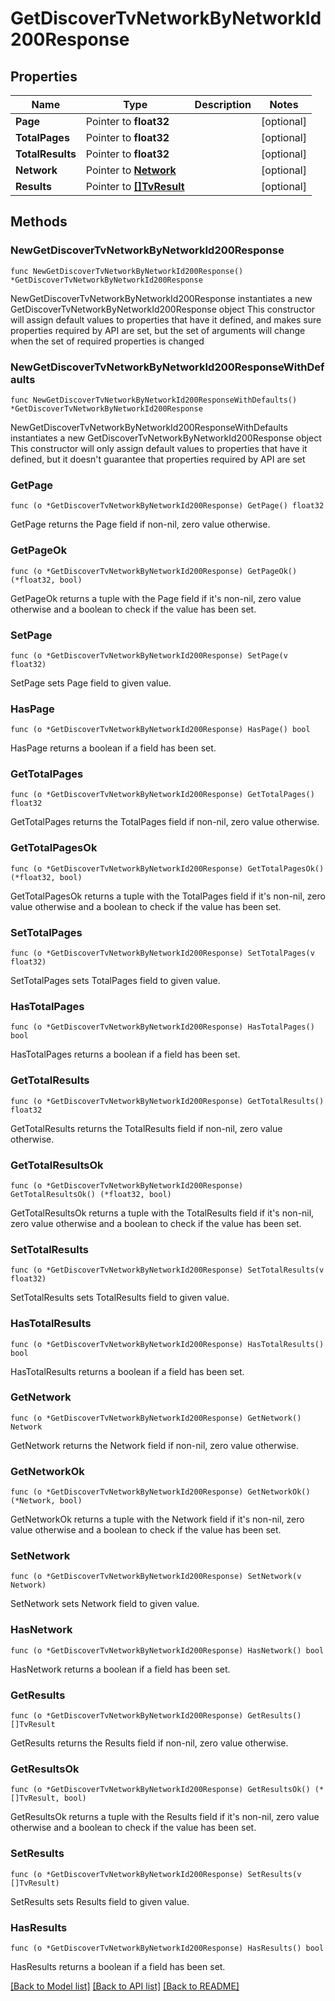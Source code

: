 # GetDiscoverTvNetworkByNetworkId200Response

## Properties

Name | Type | Description | Notes
------------ | ------------- | ------------- | -------------
**Page** | Pointer to **float32** |  | [optional] 
**TotalPages** | Pointer to **float32** |  | [optional] 
**TotalResults** | Pointer to **float32** |  | [optional] 
**Network** | Pointer to [**Network**](Network.md) |  | [optional] 
**Results** | Pointer to [**[]TvResult**](TvResult.md) |  | [optional] 

## Methods

### NewGetDiscoverTvNetworkByNetworkId200Response

`func NewGetDiscoverTvNetworkByNetworkId200Response() *GetDiscoverTvNetworkByNetworkId200Response`

NewGetDiscoverTvNetworkByNetworkId200Response instantiates a new GetDiscoverTvNetworkByNetworkId200Response object
This constructor will assign default values to properties that have it defined,
and makes sure properties required by API are set, but the set of arguments
will change when the set of required properties is changed

### NewGetDiscoverTvNetworkByNetworkId200ResponseWithDefaults

`func NewGetDiscoverTvNetworkByNetworkId200ResponseWithDefaults() *GetDiscoverTvNetworkByNetworkId200Response`

NewGetDiscoverTvNetworkByNetworkId200ResponseWithDefaults instantiates a new GetDiscoverTvNetworkByNetworkId200Response object
This constructor will only assign default values to properties that have it defined,
but it doesn't guarantee that properties required by API are set

### GetPage

`func (o *GetDiscoverTvNetworkByNetworkId200Response) GetPage() float32`

GetPage returns the Page field if non-nil, zero value otherwise.

### GetPageOk

`func (o *GetDiscoverTvNetworkByNetworkId200Response) GetPageOk() (*float32, bool)`

GetPageOk returns a tuple with the Page field if it's non-nil, zero value otherwise
and a boolean to check if the value has been set.

### SetPage

`func (o *GetDiscoverTvNetworkByNetworkId200Response) SetPage(v float32)`

SetPage sets Page field to given value.

### HasPage

`func (o *GetDiscoverTvNetworkByNetworkId200Response) HasPage() bool`

HasPage returns a boolean if a field has been set.

### GetTotalPages

`func (o *GetDiscoverTvNetworkByNetworkId200Response) GetTotalPages() float32`

GetTotalPages returns the TotalPages field if non-nil, zero value otherwise.

### GetTotalPagesOk

`func (o *GetDiscoverTvNetworkByNetworkId200Response) GetTotalPagesOk() (*float32, bool)`

GetTotalPagesOk returns a tuple with the TotalPages field if it's non-nil, zero value otherwise
and a boolean to check if the value has been set.

### SetTotalPages

`func (o *GetDiscoverTvNetworkByNetworkId200Response) SetTotalPages(v float32)`

SetTotalPages sets TotalPages field to given value.

### HasTotalPages

`func (o *GetDiscoverTvNetworkByNetworkId200Response) HasTotalPages() bool`

HasTotalPages returns a boolean if a field has been set.

### GetTotalResults

`func (o *GetDiscoverTvNetworkByNetworkId200Response) GetTotalResults() float32`

GetTotalResults returns the TotalResults field if non-nil, zero value otherwise.

### GetTotalResultsOk

`func (o *GetDiscoverTvNetworkByNetworkId200Response) GetTotalResultsOk() (*float32, bool)`

GetTotalResultsOk returns a tuple with the TotalResults field if it's non-nil, zero value otherwise
and a boolean to check if the value has been set.

### SetTotalResults

`func (o *GetDiscoverTvNetworkByNetworkId200Response) SetTotalResults(v float32)`

SetTotalResults sets TotalResults field to given value.

### HasTotalResults

`func (o *GetDiscoverTvNetworkByNetworkId200Response) HasTotalResults() bool`

HasTotalResults returns a boolean if a field has been set.

### GetNetwork

`func (o *GetDiscoverTvNetworkByNetworkId200Response) GetNetwork() Network`

GetNetwork returns the Network field if non-nil, zero value otherwise.

### GetNetworkOk

`func (o *GetDiscoverTvNetworkByNetworkId200Response) GetNetworkOk() (*Network, bool)`

GetNetworkOk returns a tuple with the Network field if it's non-nil, zero value otherwise
and a boolean to check if the value has been set.

### SetNetwork

`func (o *GetDiscoverTvNetworkByNetworkId200Response) SetNetwork(v Network)`

SetNetwork sets Network field to given value.

### HasNetwork

`func (o *GetDiscoverTvNetworkByNetworkId200Response) HasNetwork() bool`

HasNetwork returns a boolean if a field has been set.

### GetResults

`func (o *GetDiscoverTvNetworkByNetworkId200Response) GetResults() []TvResult`

GetResults returns the Results field if non-nil, zero value otherwise.

### GetResultsOk

`func (o *GetDiscoverTvNetworkByNetworkId200Response) GetResultsOk() (*[]TvResult, bool)`

GetResultsOk returns a tuple with the Results field if it's non-nil, zero value otherwise
and a boolean to check if the value has been set.

### SetResults

`func (o *GetDiscoverTvNetworkByNetworkId200Response) SetResults(v []TvResult)`

SetResults sets Results field to given value.

### HasResults

`func (o *GetDiscoverTvNetworkByNetworkId200Response) HasResults() bool`

HasResults returns a boolean if a field has been set.


[[Back to Model list]](../README.md#documentation-for-models) [[Back to API list]](../README.md#documentation-for-api-endpoints) [[Back to README]](../README.md)


